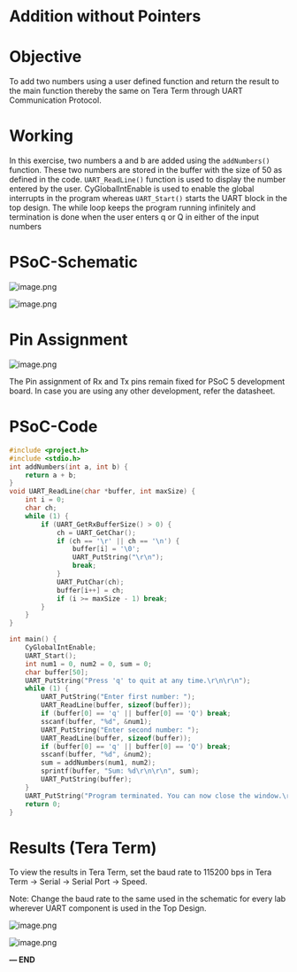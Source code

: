 # Addition without Pointers

# Objective

To add two numbers using a user defined function and return the result to the main function thereby the same on Tera Term through UART Communication Protocol.

# Working

In this exercise, two numbers a and b are added using the `addNumbers()` function. These two numbers are stored in the buffer with the size of 50 as defined in the code. `UART_ReadLine()` function is used to display the number entered by the user. CyGlobalIntEnable is used to enable the global interrupts in the program whereas `UART_Start()` starts the UART block in the top design. The while loop keeps the program running infinitely and termination is done when the user enters q or Q in either of the input numbers

# PSoC-Schematic

![image.png](Addition%20without%20Pointers%20206d051c359e80278902dfcca222e0eb/image.png)

![image.png](Addition%20without%20Pointers%20206d051c359e80278902dfcca222e0eb/image%201.png)

# Pin Assignment

![image.png](Addition%20without%20Pointers%20206d051c359e80278902dfcca222e0eb/image%202.png)

The Pin assignment of Rx and Tx pins remain fixed for PSoC 5 development board. In case you are using any other development, refer the datasheet.

# PSoC-Code

```c
#include <project.h>
#include <stdio.h>
int addNumbers(int a, int b) {
    return a + b;
}
void UART_ReadLine(char *buffer, int maxSize) {
    int i = 0;
    char ch;   
    while (1) {
        if (UART_GetRxBufferSize() > 0) {
            ch = UART_GetChar();
            if (ch == '\r' || ch == '\n') {
                buffer[i] = '\0';
                UART_PutString("\r\n");
                break;
            }
            UART_PutChar(ch);
            buffer[i++] = ch;
            if (i >= maxSize - 1) break;
        }
    }
}

int main() {
    CyGlobalIntEnable;
    UART_Start();
    int num1 = 0, num2 = 0, sum = 0;
    char buffer[50];
    UART_PutString("Press 'q' to quit at any time.\r\n\r\n");
    while (1) {
        UART_PutString("Enter first number: ");
        UART_ReadLine(buffer, sizeof(buffer));
        if (buffer[0] == 'q' || buffer[0] == 'Q') break;
        sscanf(buffer, "%d", &num1);
        UART_PutString("Enter second number: ");
        UART_ReadLine(buffer, sizeof(buffer));
        if (buffer[0] == 'q' || buffer[0] == 'Q') break;
        sscanf(buffer, "%d", &num2);
        sum = addNumbers(num1, num2);
        sprintf(buffer, "Sum: %d\r\n\r\n", sum);
        UART_PutString(buffer);
    }
    UART_PutString("Program terminated. You can now close the window.\r\n");
    return 0;
}
```

# Results (Tera Term)

To view the results in Tera Term, set the baud rate to 115200 bps in Tera Term -> Serial -> Serial Port -> Speed.

Note: Change the baud rate to the same used in the schematic for every lab wherever UART component is used in the Top Design.

![image.png](Addition%20without%20Pointers%20206d051c359e80278902dfcca222e0eb/image%203.png)

![image.png](Addition%20without%20Pointers%20206d051c359e80278902dfcca222e0eb/image%204.png)

**— END**